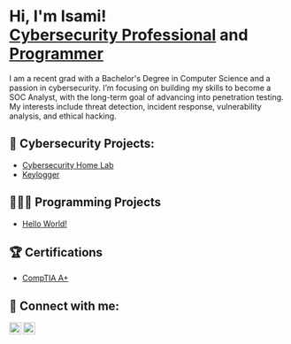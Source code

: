 <h1>Hi, I'm Isami! <br/><a href="https://www.linkedin.com/in/isamitakeuchi/">Cybersecurity Professional</a> and <a href="https://github.com/isamitakeuchi">Programmer</a></h1>
I am a recent grad with a Bachelor's Degree in Computer Science and a passion in cybersecurity. I’m focusing on building my skills to become a SOC Analyst, with the long-term goal of advancing into penetration testing. My interests include threat detection, incident response, vulnerability analysis, and ethical hacking.



<h2>🪪 Cybersecurity Projects:</h2>

- [Cybersecurity Home Lab](https://github.com/isamitakeuchi/LABURL)
- [Keylogger](https://github.com/isamitakeuchi/LABURL)


<h2>👨🏽‍💻 Programming Projects</h2>

- [Hello World!](https://github.com/isamitakeuchi/LABURL)

<h2>🏆 Certifications</h2>

- [CompTIA A+](https://www.credly.com/badges/73b299d0-4339-4b16-aa00-a9296d09721a/public_url)  


<h2> 🤳 Connect with me:</h2>

[<img align="left" alt="JoshMadakor | LinkedIn" width="22px" src="https://cdn.jsdelivr.net/gh/tandpfun/skill-icons@main/icons/LinkedIn.svg" />][linkedin]
[<img align="left" alt="JoshMadakor | Instagram" width="22px" src="https://cdn.jsdelivr.net/gh/tandpfun/skill-icons@main/icons/Instagram.svg" />][instagram]

[linkedin]: https://linkedin.com/in/isamitakeuchi
[instagram]: https://www.instagram.com/isamitakeuchi/


<!--
**isamitakeuchi/isamitakeuchi** is a ✨ _special_ ✨ repository because its `README.md` (this file) appears on your GitHub profile.

Here are some ideas to get you started:

- 🔭 I’m currently working on ...
- 🌱 I’m currently learning ...
- 👯 I’m looking to collaborate on ...
- 🤔 I’m looking for help with ...
- 💬 Ask me about ...
- 📫 How to reach me: ...
- 😄 Pronouns: ...
- ⚡ Fun fact: ...
-->
